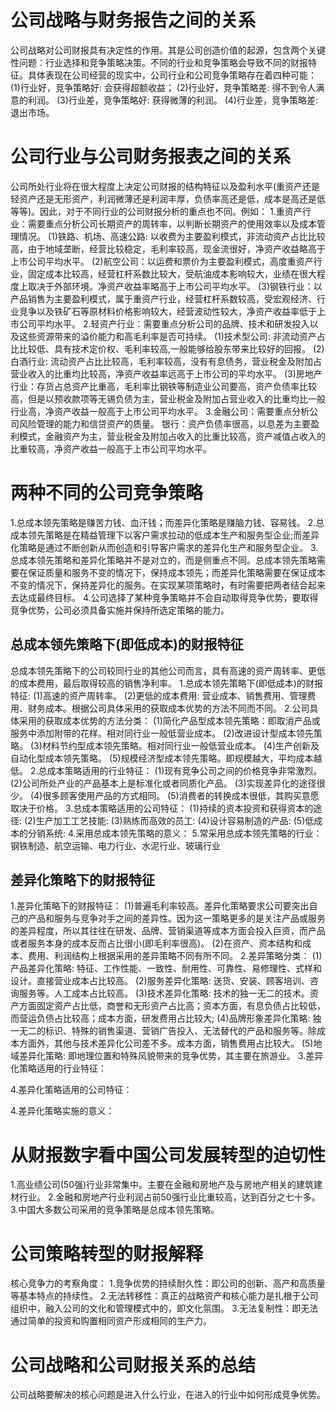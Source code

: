 # 公司战略与财务报告之间的关系
  公司战略对公司财报具有决定性的作用。其是公司创造价值的起源，包含两个关键性问题：行业选择和竞争策略决策。不同的行业和竞争策略会导致不同的财报特征。具体表现在公司经营的现实中，公司行业和公司竞争策略存在着四种可能：
  (1)行业好，竞争策略好: 会获得超额收益；
  (2)行业好，竞争策略差: 得不到令人满意的利润。
  (3)行业差，竞争策略好: 获得微薄的利润。 
  (4)行业差，竞争策略差: 退出市场。

# 公司行业与公司财务报表之间的关系
  公司所处行业将在很大程度上决定公司财报的结构特征以及盈利水平(重资产还是轻资产还是无形资产，利润微薄还是利润丰厚，负债率高还是低，成本是高还是低等等)。因此，对于不同行业的公司财报分析的重点也不同。例如：
  1.重资产行业：需要重点分析公司长期资产的周转率，以判断长期资产的使用效率以及成本管理情况。
    (1)铁路、机场、高速公路: 以收费为主要盈利模式，非流动资产占比比较高，由于地域垄断，经营比较稳定，毛利率较高，现金流很好，净资产收益略高于上市公司平均水平。
    (2)航空公司：以运费和票价为主要盈利模式，高度重资产行业，固定成本比较高，经营杠杆系数比较大，受航油成本影响较大，业绩在很大程度上取决于外部环境。净资产收益率略高于上市公司平均水平。
    (3)钢铁行业：以产品销售为主要盈利模式，属于重资产行业，经营杠杆系数较高，受宏观经济、行业竞争以及铁矿石等原材料价格影响较大，经营波动性较大，净资产收益率低于上市公司平均水平。
  2.轻资产行业：需要重点分析公司的品牌、技术和研发投入以及这些资源带来的溢价能力和高毛利率是否可持续。
    (1)技术型公司: 非流动资产占比比较低、具有技术定价权、毛利率较高,一般能够给股东带来比较好的回报。
    (2)白酒行业: 流动资产占比比较高，毛利率较高，没有有息债务，营业税金及附加占营业收入的比重均比较高，净资产收益率远高于上市公司的平均水平。
    (3)房地产行业：存货占总资产比重高，毛利率比钢铁等制造业公司要高，资产负债率比较高，但是以预收款项等无锡负债为主，营业税金及附加占营业收入的比重均比一般行业高，净资产收益一般高于上市公司平均水平。
  3.金融公司：需要重点分析公司风险管理的能力和信贷资产的质量。
    银行：资产负债率很高，以息差为主要盈利模式，金融资产为主，营业税金及附加占收入的比重比较高，资产减值占收入的比重较高，净资产收益一般高于上市公司平均水平。

# 两种不同的公司竞争策略
1.总成本领先策略是赚苦力钱、血汗钱；而差异化策略是赚脑力钱、容易钱。
2.总成本领先策略是在精益管理下以客户需求拉动的低成本生产和服务型企业;而差异化策略是通过不断创新从而创造和引导客户需求的差异化生产和服务型企业。
3.总成本领先策略和差异化策略并不是对立的，而是侧重点不同。总成本领先策略需要在保证质量和服务不变的情况下，保持成本领先；而差异化策略需要在保证成本不变的情况下，保持差异化的服务。在实现某项策略时，有时需要把两者结合起来去达成最终目标。
4.公司选择了某种竞争策略并不会自动取得竞争优势，要取得竞争优势，公司必须具备实施并保持所选定策略的能力。
## 总成本领先策略下(即低成本)的财报特征
  总成本领先策略下的公司较同行业的其他公司而言，具有高速的资产周转率、更低的成本费用，最后取得较高的销售净利率。
  1.总成本领先策略下(即低成本)的财报特征:
    (1)高速的资产周转率。
    (2)更低的成本费用: 营业成本、销售费用、管理费用、财务成本。根据公司具体采用的获取成本优势的方法不同而不同。
  2.公司具体采用的获取成本优势的方法分类：
    (1)简化产品型成本领先策略：即取消产品或服务中添加附带的花样。相对同行业一般低营业成本。
    (2)改进设计型成本领先策略。
    (3)材料节约型成本领先策略。相对同行业一般低营业成本。
    (4)生产创新及自动化型成本领先策略。
    (5)规模经济型成本领先策略。即规模越大，平均成本越低。
  2.总成本策略适用的行业特征：
    (1)现有竞争公司之间的价格竞争非常激烈。
    (2)公司所处产业的产品基本上是标准化或者同质化产品。
    (3)实现差异化的途径很少。
    (4)很多顾客使用产品的方式相同。
    (5)消费者的转换成本很低，其购买意愿取决于价格。
  3.总成本策略适用的公司特征：
    (1)持续的资本投资和获得资本的途径:
    (2)生产加工工艺技能:
    (3)熟练而高效的员工:
    (4)设计容易制造的产品:
    (5)低成本的分销系统:
  4.采用总成本领先策略的意义：
  5.常采用总成本领先策略的行业：钢铁制造、航空运输、电力行业、水泥行业、玻璃行业

## 差异化策略下的财报特征
  1.差异化策略下的财报特征：
    (1)普遍毛利率较高。差异化策略要求公司要突出自己的产品和服务与竞争对手之间的差异性。因为这一策略更多的是关注产品或服务的差异程度，所以其往往在研发、品牌、营销渠道等成本方面会投入巨资，而产品或者服务本身的成本反而占比很小(即毛利率很高)。
    (2)在资产、资本结构和成本、费用、利润结构上根据采用的差异策略不同有所不同。
  2.差异策略分类：
    (1)产品差异化策略: 特征、工作性能、一致性、耐用性、可靠性、易修理性、式样和设计。直接营业成本占比较高。
    (2)服务差异化策略: 送货、安装、顾客培训、咨询服务等。人工成本占比较高。
    (3)技术差异化策略: 技术的独一无二的技术。资产方面固定资产占比低，商誉和无形资产占比高；资本方面，有息负债占比较低，而营运负债占比较高；成本方面，研发费用占比较大;
    (4)品牌形象差异化策略: 独一无二的标识、特殊的销售渠道、营销广告投入、无法替代的产品和服务等。除成本方面外，其他与技术差异化公司差不多。成本方面，销售费用占比较大。
    (5)地域差异化策略: 即地理位置和特殊风貌带来的竞争优势，其主要在旅游业。
  3.差异化策略适用的行业特征：

  4.差异化策略适用的公司特征：
    
  4.差异化策略实施的意义：
# 从财报数字看中国公司发展转型的迫切性
  1.高业绩公司(50强)行业非常集中。主要在金融和房地产及与房地产相关的建筑建材行业。
  2.金融和房地产行业利润占前50强行业比重较高，达到百分之七十多。
  3.中国大多数公司采用的竞争策略是总成本领先策略。

# 公司策略转型的财报解释
  核心竞争力的考察角度：
  1.竞争优势的持续耐久性：即公司的创新、高产和高质量等基本特点的持续性。
  2.无法转移性：真正的战略资产和核心能力是扎根于公司组织中，融入公司的文化和管理模式中的，即文化氛围。
  3.无法复制性：即无法通过简单的投资和购置相同资产形成相同的生产力。

# 公司战略和公司财报关系的总结
  公司战略要解决的核心问题是进入什么行业，在进入的行业中如何形成竞争优势。